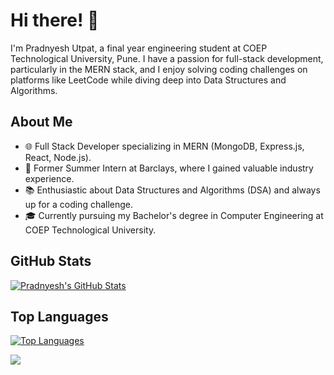 # Hi there! 👋

I'm Pradnyesh Utpat, a final year engineering student at COEP Technological University, Pune. I have a passion for full-stack development, particularly in the MERN stack, and I enjoy solving coding challenges on platforms like LeetCode while diving deep into Data Structures and Algorithms.

## About Me

- 🌐 Full Stack Developer specializing in MERN (MongoDB, Express.js, React, Node.js).
- 💼 Former Summer Intern at Barclays, where I gained valuable industry experience.
- 📚 Enthusiastic about Data Structures and Algorithms (DSA) and always up for a coding challenge.
- 🎓 Currently pursuing my Bachelor's degree in Computer Engineering at COEP Technological University.



## GitHub Stats

[![Pradnyesh's GitHub Stats](https://github-readme-stats.vercel.app/api?username=PradnyeshUtpat&count_private=true&show_icons=true&theme=radical)](https://github.com/PradnyeshUtpat)

## Top Languages

[![Top Languages](https://github-readme-stats.vercel.app/api/top-langs/?username=PradnyeshUtpat&layout=compact)](https://github.com/PradnyeshUtpat)

![](https://komarev.com/ghpvc/?username=your-github-PradnyeshUtpat)

